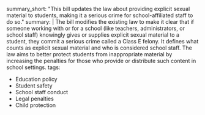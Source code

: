 summary_short: "This bill updates the law about providing explicit sexual material to students, making it a serious crime for school-affiliated staff to do so."
summary: |
  The bill modifies the existing law to make it clear that if someone working with or for a school (like teachers, administrators, or school staff) knowingly gives or supplies explicit sexual material to a student, they commit a serious crime called a Class E felony. It defines what counts as explicit sexual material and who is considered school staff. The law aims to better protect students from inappropriate material by increasing the penalties for those who provide or distribute such content in school settings.
tags:
  - Education policy
  - Student safety
  - School staff conduct
  - Legal penalties
  - Child protection
